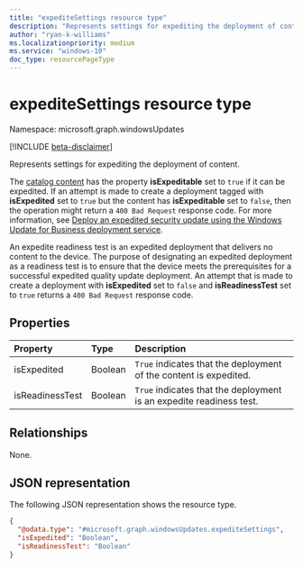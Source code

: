 ```yaml
---
title: "expediteSettings resource type"
description: "Represents settings for expediting the deployment of content."
author: "ryan-k-williams"
ms.localizationpriority: medium
ms.service: "windows-10"
doc_type: resourcePageType
---
```


# expediteSettings resource type

Namespace: microsoft.graph.windowsUpdates

[!INCLUDE [beta-disclaimer](../../includes/beta-disclaimer.md)]

Represents settings for expediting the deployment of content.

The [catalog content](../resources/windowsupdates-qualityupdatecatalogentry.md) has the property **isExpeditable** set to `true` if it can be expedited. If an attempt is made to create a deployment tagged with **isExpedited** set to `true` but the content has **isExpeditable** set to `false`, then the operation might return a `400 Bad Request` response code. For more information, see [Deploy an expedited security update using the Windows Update for Business deployment service](/graph/docs/concepts/windowsupdates-deploy-expedited-update.md).

An expedite readiness test is an expedited deployment that delivers no content to the device. The purpose of designating an expedited deployment as a readiness test is to ensure that the device meets the prerequisites for a successful expedited quality update deployment. An attempt that is made to create a deployment with **isExpedited** set to `false` and **isReadinessTest** set to `true` returns a `400 Bad Request` response code.

## Properties

|Property|Type|Description|
|:---|:---|:---|
|isExpedited|Boolean|`True` indicates that the deployment of the content is expedited. |
|isReadinessTest|Boolean|`True` indicates that the deployment is an expedite readiness test. |

## Relationships

None.

## JSON representation

The following JSON representation shows the resource type.
<!-- {
  "blockType": "resource",
  "@odata.type": "microsoft.graph.windowsUpdates.expediteSettings"
}
-->
``` json
{
  "@odata.type": "#microsoft.graph.windowsUpdates.expediteSettings",
  "isExpedited": "Boolean", 
  "isReadinessTest": "Boolean"
}
```
